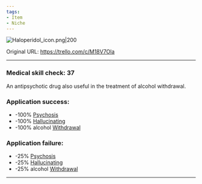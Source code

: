 ```yaml
---
tags:
- Item
- Niche
---
```


![Haloperidol_icon.png\|200](/Items/Haloperidol%20-%20Attachments/680465a7f1cc3fbefe2590c0.png)

Original URL: https://trello.com/c/M18V7Ola

---

### Medical skill check: 37

An antipsychotic drug also useful in the treatment of alcohol withdrawal.

### Application success:

- -100% [Psychosis](https://barotraumagame.com/wiki/Psychosis)
- \-100% [Hallucinating](https://barotraumagame.com/wiki/Hallucinating)
- \-100% alcohol [Withdrawal](../Head_Brain/Withdrawal.md)

### Application failure:

- \-25% [Psychosis](https://barotraumagame.com/wiki/Psychosis)
- \-25% [Hallucinating](https://barotraumagame.com/wiki/Hallucinating)
- \-25% alcohol [Withdrawal](../Head_Brain/Withdrawal.md)

---


